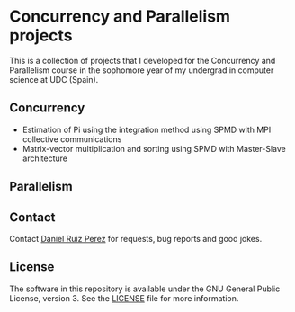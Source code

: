 Concurrency and Parallelism projects
============


This is a collection of projects that I developed for the Concurrency and Parallelism course in the sophomore year of my undergrad in computer science at UDC (Spain).

## Concurrency
- Estimation of Pi using the integration method using SPMD with MPI collective communications 
- Matrix-vector multiplication and sorting using SPMD with Master-Slave architecture

## Parallelism

## Contact

Contact [Daniel Ruiz Perez](mailto:druiz072@fiu.edu) for requests, bug reports and good jokes.


## License

The software in this repository is available under the GNU General Public License, version 3. See the [LICENSE](https://github.com/DaniRuizPerez/Concurrency-Parallelism/blob/master/LICENSE) file for more information.
